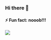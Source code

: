### Hi there 👋
#### ⚡ Fun fact: nooob!!!
![](https://komarev.com/ghpvc/?username=saputhebeast&style=flat-square&color=orange)
<!--
**saputhebeast/saputhebeast** is a ✨ _special_ ✨ repository because its `README.md` (this file) appears on your GitHub profile.

Here are some ideas to get you started:

- 🔭 I’m currently working on ...
- 🌱 I’m currently learning ...
- 👯 I’m looking to collaborate on ...
- 🤔 I’m looking for help with ...
- 💬 Ask me about ...
- 📫 How to reach me: ...
- 😄 Pronouns: ...
- ⚡ Fun fact: ...
-->
